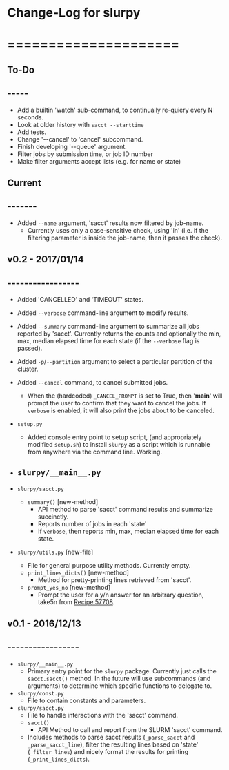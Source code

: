 # Change-Log for slurpy
# =====================


## To-Do
## -----
-   Add a builtin 'watch' sub-command, to continually re-quiery every N seconds.
-   Look at older history with `sacct --starttime`
-   Add tests.
-   Change '--cancel' to 'cancel' subcommand.
-   Finish developing '--queue' argument.
-   Filter jobs by submission time, or job ID number
-   Make filter arguments accept lists (e.g. for name or state)


## Current
## -------
-   Added `--name` argument, 'sacct' results now filtered by job-name.
    -   Currently uses only a case-sensitive check, using 'in' (i.e. if the filtering parameter is inside the job-name, then it passes the check).

## v0.2 - 2017/01/14
## -----------------
-   Added 'CANCELLED' and 'TIMEOUT' states.
-   Added `--verbose` command-line argument to modify results.
-   Added `--summary` command-line argument to summarize all jobs reported by 'sacct'.  Currently returns the counts and optionally the min, max, median elapsed time for each state (if the `--verbose` flag is passed).
-   Added `-p`/`--partition` argument to select a particular partition of the cluster.
-   Added `--cancel` command, to cancel submitted jobs.
    -   When the (hardcoded) `_CANCEL_PROMPT` is set to True, then '__main__' will prompt the user to confirm that they want to cancel the jobs.  If `verbose` is enabled, it will also print the jobs about to be canceled.

-  `setup.py`
    -   Added console entry point to setup script, (and appropriately modified `setup.sh`) to install `slurpy` as a script which is runnable from anywhere via the command line.  Working.
-   `slurpy/__main__.py`
    -   
-   `slurpy/sacct.py`
    -   `summary()` [new-method]
        -   API method to parse 'sacct' command results and summarize succinctly.
        -   Reports number of jobs in each 'state'
        -   If `verbose`, then reports min, max, median elapsed time for each state.
-   `slurpy/utils.py` [new-file]
    -   File for general purpose utility methods.  Currently empty.
    -   `print_lines_dicts()` [new-method]
        -   Method for pretty-printing lines retrieved from 'sacct'.
    -   `prompt_yes_no` [new-method]
        -   Prompt the user for a y/n answer for an arbitrary question, take5n from [Recipe 57708](http://code.activestate.com/recipes/577058/).

## v0.1 - 2016/12/13
## -----------------
-   `slurpy/__main__.py`
    -   Primary entry point for the `slurpy` package.  Currently just calls the `sacct.sacct()` method.  In the future will use subcommands (and arguments) to determine which specific functions to delegate to.
-   `slurpy/const.py`
    -   File to contain constants and parameters.
-   `slurpy/sacct.py`
    -   File to handle interactions with the 'sacct' command.
    -   `sacct()`
        -   API Method to call and report from the SLURM 'sacct' command.
    -   Includes methods to parse sacct results (`_parse_sacct` and `_parse_sacct_line`), filter the resulting lines based on 'state' (`_filter_lines`) and nicely format the results for printing (`_print_lines_dicts`).
